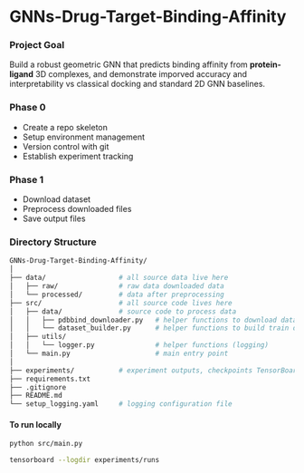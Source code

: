 # GNNs-Drug-Target-Binding-Affinity

### Project Goal
Build a robust geometric GNN that predicts binding affinity from <b>protein-ligand</b> 3D complexes, and demonstrate imporved accuracy and interpretability vs classical docking and standard 2D GNN baselines. 

### Phase 0
- Create a repo skeleton
- Setup environment management
- Version control with git
- Establish experiment tracking

### Phase 1
- Download dataset
- Preprocess downloaded files
- Save output files

### Directory Structure
```bash
GNNs-Drug-Target-Binding-Affinity/
│
├── data/                  # all source data live here
│   ├── raw/               # raw data downloaded data
│   └── processed/         # data after preprocessing
├── src/                   # all source code lives here
│   ├── data/              # source code to process data
│   │   ├── pdbbind_downloader.py   # helper functions to download data
│   │   └── dataset_builder.py      # helper functions to build train dataset
│   ├── utils/  
│   │   └── logger.py               # helper functions (logging)
│   └── main.py                     # main entry point
│
├── experiments/           # experiment outputs, checkpoints TensorBoard logs
├── requirements.txt
├── .gitignore
├── README.md
└── setup_logging.yaml     # logging configuration file
```
#### To run locally
```bash
python src/main.py

tensorboard --logdir experiments/runs
```